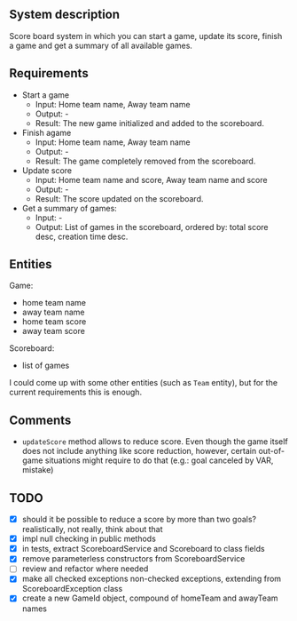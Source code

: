 ## System description

Score board system in which you can start a game, update its score, finish a game and get a summary of all available games.

## Requirements

- Start a game
  - Input: Home team name, Away team name
  - Output: -
  - Result: The new game initialized and added to the scoreboard. 
- Finish agame
  - Input: Home team name, Away team name
  - Output: -
  - Result: The game completely removed from the scoreboard.
- Update score
  - Input: Home team name and score, Away team name and score
  - Output: -
  - Result: The score updated on the scoreboard.
- Get a summary of games:
  - Input: -
  - Output: List of games in the scoreboard, ordered by: total score desc, creation time desc.

## Entities

Game:
- home team name
- away team name
- home team score
- away team score

Scoreboard:
- list of games

I could come up with some other entities (such as `Team` entity), but for the current requirements this is enough.

## Comments

- `updateScore` method allows to reduce score. Even though the game itself does not include anything like score reduction, however, certain out-of-game situations might require to do that (e.g.: goal canceled by VAR, mistake)

## TODO

- [x] should it be possible to reduce a score by more than two goals? realistically, not really, think about that
- [x] impl null checking in public methods
- [x] in tests, extract ScoreboardService and Scoreboard to class fields
- [x] remove parameterless constructors from ScoreboardService
- [ ] review and refactor where needed
- [x] make all checked exceptions non-checked exceptions, extending from ScoreboardException class
- [x] create a new GameId object, compound of homeTeam and awayTeam names
